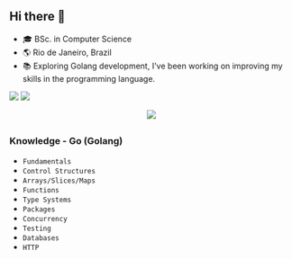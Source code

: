 ## Hi there 👋 

- 🎓 BSc. in Computer Science
- 🌎 Rio de Janeiro, Brazil
- 📚 Exploring Golang development, I've been working on improving my skills in the programming language.

<div> 
    <a href="https://www.linkedin.com" target="_blank"><img src="https://img.shields.io/badge/-LinkedIn-%230077B5?style=for-the-badge&logo=linkedin&logoColor=white" target="_blank"></a> 
    <a href="https://instagram.com/" target="_blank"><img src="https://img.shields.io/badge/-Instagram-%23E4405F?style=for-the-badge&logo=instagram&logoColor=white" target="_blank"></a>
</div>

<p align="center">
  <a href="https://skillicons.dev">
    <img src="https://skillicons.dev/icons?i=go,vscode,git,github" />
  </a>
</p>

##

### Knowledge - Go (Golang)
- `Fundamentals`
- `Control Structures`
- `Arrays/Slices/Maps`
- `Functions`
- `Type Systems`
- `Packages`
- `Concurrency`
- `Testing`
- `Databases`
- `HTTP`


  

